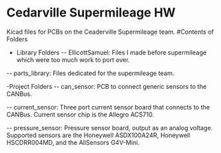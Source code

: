 # Cedarville Supermileage HW
Kicad files for PCBs on the Ceaderville Supermileage team. 
#Contents of Folders
- Library Folders
-- EllicottSamuel: Files I made before supermileage which were too much work to port over.

-- parts_library: Files dedicated for the supermileage team.

-Project Folders
-- can_sensor: PCB to connect generic sensors to the CANBus.

-- current_sensor: Three port current sensor board that connects to the CANBus. 
	Current sensor chip is the Allegro ACS710.

-- pressure_sensor: Pressure sensor board, output as an analog voltage. 
	Supported sensors are the Honeywell ASDX100A24R, Honeywell HSCDRR004MD, and the
	AllSensors G4V-Mini.
